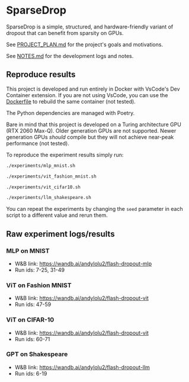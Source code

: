 # SparseDrop

SparseDrop is a simple, structured, and hardware-friendly variant of dropout that can benefit from sparsity on GPUs. 

See [PROJECT_PLAN.md](docs/PROJECT_PLAN.md) for the project's goals and motivations.

See [NOTES.md](docs/NOTES.md) for the development logs and notes.

## Reproduce results

This project is developed and run entirely in Docker with VsCode's Dev Container extension. If you are not using VsCode, you can use the [Dockerfile](./.devcontainer/Dockerfile) to rebuild the same container (not tested). 

The Python dependencies are managed with Poetry.

Bare in mind that this project is developed on a Turing architecture GPU (RTX 2060 Max-Q). Older generation GPUs are not supported. Newer generation GPUs *should* compile but they will not achieve near-peak performance (not tested).

To reproduce the experiment results simply run:
```bash
./experiments/mlp_mnist.sh

./experiments/vit_fashion_mnist.sh

./experiments/vit_cifar10.sh

./experiments/llm_shakespeare.sh
```
You can repeat the experiments by changing the `seed` parameter in each script to a different value and rerun them.

## Raw experiment logs/results

### MLP on MNIST

- W&B link: https://wandb.ai/andylolu2/flash-dropout-mlp
- Run ids: 7-25, 31-49

### ViT on Fashion MNIST

- W&B link: https://wandb.ai/andylolu2/flash-dropout-vit
- Run ids: 47-59

### ViT on CIFAR-10

- W&B link: https://wandb.ai/andylolu2/flash-dropout-vit
- Run ids: 60-71

### GPT on Shakespeare

- W&B link: https://wandb.ai/andylolu2/flash-dropout-llm
- Run ids: 6-19
